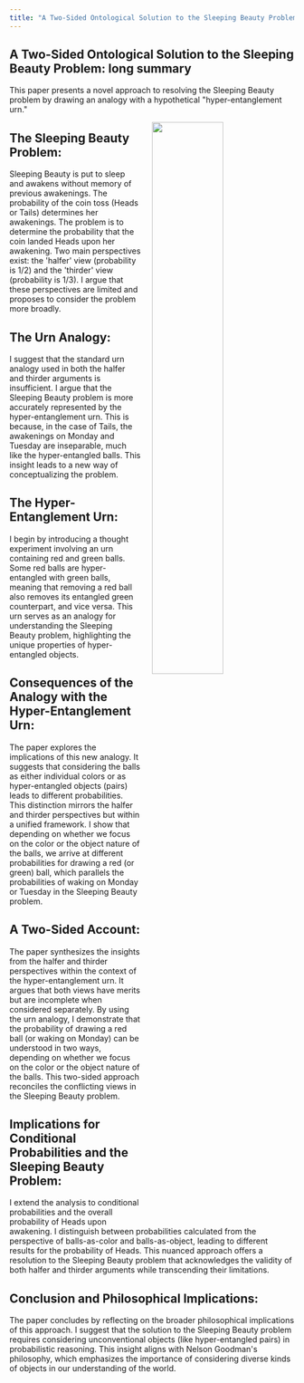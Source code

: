 ```yaml
---
title: "A Two-Sided Ontological Solution to the Sleeping Beauty Problem: long summary"
---
```


## A Two-Sided Ontological Solution to the Sleeping Beauty Problem: long summary

This paper presents a novel approach to resolving the Sleeping Beauty problem by drawing an analogy with a hypothetical "hyper-entanglement urn."

<img align="right" width="50%" src="/images/sleeping-beauty.jpg" style="margin-left: 20px;">

## The Sleeping Beauty Problem:
Sleeping Beauty is put to sleep and awakens without memory of previous awakenings. The probability of the coin toss (Heads or Tails) determines her awakenings. The problem is to determine the probability that the coin landed Heads upon her awakening. Two main perspectives exist: the 'halfer' view (probability is 1/2) and the 'thirder' view (probability is 1/3). I argue that these perspectives are limited and proposes to consider the problem more broadly.

## The Urn Analogy:
I suggest that the standard urn analogy used in both the halfer and thirder arguments is insufficient. I argue that the Sleeping Beauty problem is more accurately represented by the hyper-entanglement urn. This is because, in the case of Tails, the awakenings on Monday and Tuesday are inseparable, much like the hyper-entangled balls. This insight leads to a new way of conceptualizing the problem.

## The Hyper-Entanglement Urn:
I begin by introducing a thought experiment involving an urn containing red and green balls. Some red balls are hyper-entangled with green balls, meaning that removing a red ball also removes its entangled green counterpart, and vice versa. This urn serves as an analogy for understanding the Sleeping Beauty problem, highlighting the unique properties of hyper-entangled objects.

## Consequences of the Analogy with the Hyper-Entanglement Urn:
The paper explores the implications of this new analogy. It suggests that considering the balls as either individual colors or as hyper-entangled objects (pairs) leads to different probabilities. This distinction mirrors the halfer and thirder perspectives but within a unified framework. I show that depending on whether we focus on the color or the object nature of the balls, we arrive at different probabilities for drawing a red (or green) ball, which parallels the probabilities of waking on Monday or Tuesday in the Sleeping Beauty problem.

## A Two-Sided Account:
The paper synthesizes the insights from the halfer and thirder perspectives within the context of the hyper-entanglement urn. It argues that both views have merits but are incomplete when considered separately. By using the urn analogy, I demonstrate that the probability of drawing a red ball (or waking on Monday) can be understood in two ways, depending on whether we focus on the color or the object nature of the balls. This two-sided approach reconciles the conflicting views in the Sleeping Beauty problem.

## Implications for Conditional Probabilities and the Sleeping Beauty Problem:
I extend the analysis to conditional probabilities and the overall probability of Heads upon awakening. I distinguish between probabilities calculated from the perspective of balls-as-color and balls-as-object, leading to different results for the probability of Heads. This nuanced approach offers a resolution to the Sleeping Beauty problem that acknowledges the validity of both halfer and thirder arguments while transcending their limitations.

## Conclusion and Philosophical Implications:
The paper concludes by reflecting on the broader philosophical implications of this approach. I suggest that the solution to the Sleeping Beauty problem requires considering unconventional objects (like hyper-entangled pairs) in probabilistic reasoning. This insight aligns with Nelson Goodman's philosophy, which emphasizes the importance of considering diverse kinds of objects in our understanding of the world.
